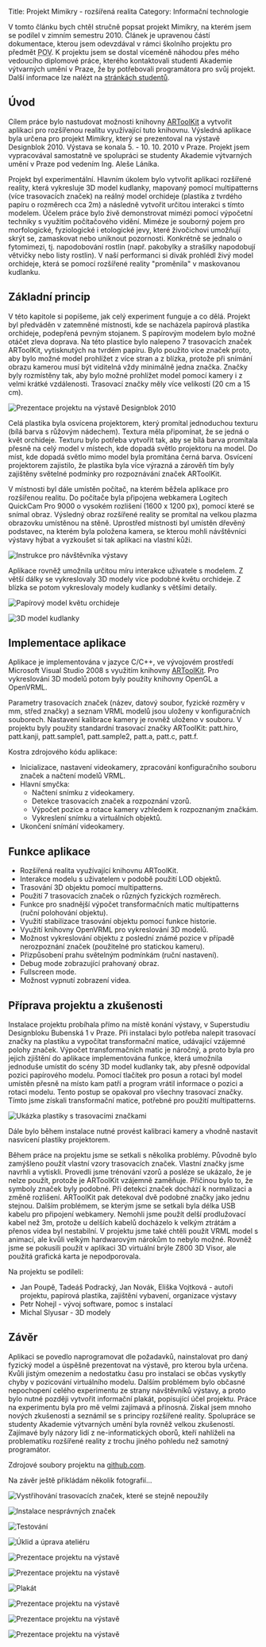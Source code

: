 Title: Projekt Mimikry - rozšířená realita
Category: Informační technologie

V tomto článku bych chtěl stručně popsat projekt Mimikry, na kterém jsem
se podílel v zimním semestru 2010. Článek je upravenou částí
dokumentace, kterou jsem odevzdával v rámci školního projektu pro
předmět <abbr title="Počítačové vidění">POV</abbr>. K projektu jsem se
dostal víceméně náhodou přes mého vedoucího diplomové práce, kterého
kontaktovali studenti Akademie výtvarných umění v Praze, že by
potřebovali programátora pro svůj projekt. Další informace lze nalézt na
[stránkách studentů](http://www.projectmodul.com/).

## Úvod

Cílem práce bylo nastudovat možnosti knihovny [ARToolKit]({static}2010-11-15_artoolkit.md) a vytvořit
aplikaci pro rozšířenou realitu využívající tuto knihovnu. Výsledná
aplikace byla určena pro projekt Mimikry, který se prezentoval na
výstavě Designblok 2010. Výstava se konala 5. - 10. 10. 2010 v Praze.
Projekt jsem vypracovával samostatně ve spolupráci se studenty Akademie
výtvarných umění v Praze pod vedením Ing. Aleše Láníka.

Projekt byl experimentální. Hlavním úkolem bylo vytvořit aplikaci
rozšířené reality, která vykresluje 3D model kudlanky, mapovaný pomocí
multipatterns (více trasovacích značek) na reálný model orchideje
(plastika z tvrdého papíru o rozměrech cca 2m) a následně vytvořit
určitou interakci s tímto modelem. Účelem práce bylo živě demonstrovat
mimézi pomocí výpočetní techniky s využitím počítačového vidění. Miméze
je souborný pojem pro morfologické, fyziologické i etologické jevy,
které živočichovi umožňují skrýt se, zamaskovat nebo uniknout
pozornosti. Konkrétně se jednalo o fytomimezi, tj. napodobování rostlin
(např. pakobylky a strašilky napodobují větvičky nebo listy rostlin). V
naší performanci si divák prohlédl živý model orchideje, která se pomocí
rozšířené reality "proměnila" v maskovanou kudlanku.

## Základní princip

V této kapitole si popíšeme, jak celý experiment funguje a co dělá.
Projekt byl předváděn v zatemněné místnosti, kde se nacházela papírová
plastika orchideje, podepřená pevným stojanem. S papírovým modelem bylo
možné otáčet zleva doprava. Na této plastice bylo nalepeno 7 trasovacích
značek ARToolKit, vytisknutých na tvrdém papíru. Bylo použito více
značek proto, aby bylo možné model prohlížet z více stran a z blízka,
protože při snímání obrazu kamerou musí být viditelná vždy minimálně
jedna značka. Značky byly rozmístěny tak, aby bylo možné prohlížet model
pomocí kamery i z velmi krátké vzdálenosti. Trasovací značky měly více
velikostí (20 cm a 15 cm).

![Prezentace projektu na výstavě Designblok 2010]({static}images/projekt-mimikry-01.jpg)

Celá plastika byla osvícena projektorem, který promítal jednoduchou
texturu (bílá barva s růžovým nádechem). Textura měla připomínat, že se
jedná o květ orchideje. Texturu bylo potřeba vytvořit tak, aby se bílá
barva promítala přesně na celý model v místech, kde dopadá světlo
projektoru na model. Do míst, kde dopadá světlo mimo model byla
promítána černá barva. Osvícení projektorem zajistilo, že plastika byla
více výrazná a zárověň tím byly zajištěny světelné podmínky pro
rozpoznávání značek ARToolKit.

V místnosti byl dále umístěn počítač, na kterém běžela aplikace pro
rozšířenou realitu. Do počítače byla připojena webkamera Logitech
QuickCam Pro 9000 o vysokém rozlišení (1600 x 1200 px), pomocí které se
snímal obraz. Výsledný obraz rozšířené reality se promítal na velkou
plazma obrazovku umístěnou na stěně. Uprostřed místnosti byl umístěn
dřevěný podstavec, na kterém byla položena kamera, se kterou mohli
návštěvníci výstavy hýbat a vyzkoušet si tak aplikaci na vlastní kůži.

![Instrukce pro návštěvníka výstavy]({static}images/projekt-mimikry-02.jpg)

Aplikace rovněž umožnila určitou míru interakce uživatele s modelem. Z
větší dálky se vykreslovaly 3D modely více podobné květu orchideje. Z
blízka se potom vykreslovaly modely kudlanky s většími detaily.

![Papírový model květu orchideje]({static}images/projekt-mimikry-03.jpg)

![3D model kudlanky]({static}images/projekt-mimikry-04.jpg)

## Implementace aplikace

Aplikace je implementována v jazyce C/C++, ve vývojovém prostředí
Microsoft Visual Studio 2008 s využitím knihovny [ARToolKit]({static}2010-11-15_artoolkit.md). Pro
vykreslování 3D modelů potom byly použity knihovny OpenGL a OpenVRML.

Parametry trasovacích značek (název, datový soubor, fyzické rozměry v
mm, střed značky) a seznam VRML modelů jsou uloženy v konfiguračních
souborech. Nastavení kalibrace kamery je rovněž uloženo v souboru. V
projektu byly použity standardní trasovací značky ARToolKit: patt.hiro,
patt.kanji, patt.sample1, patt.sample2, patt.a, patt.c, patt.f.

Kostra zdrojového kódu aplikace:

-   Inicializace, nastavení videokamery, zpracování konfiguračního
    souboru značek a načtení modelů VRML.
-   Hlavní smyčka:
    -   Načtení snímku z videokamery.
    -   Detekce trasovacích značek a rozpoznání vzorů.
    -   Výpočet pozice a rotace kamery vzhledem k rozpoznaným značkám.
    -   Vykreslení snímku a virtuálních objektů.
-   Ukončení snímání videokamery.

## Funkce aplikace

-   Rozšířená realita využívající knihovnu ARToolKit.
-   Interakce modelu s uživatelem v podobě použití LOD objektů.
-   Trasování 3D objektu pomocí multipatterns.
-   Použití 7 trasovacích značek o různých fyzických rozměrech.
-   Funkce pro snadnější výpočet transformačních matic multipatterns
    (ruční polohování objektu).
-   Využití stabilizace trasování objektu pomocí funkce historie.
-   Využití knihovny OpenVRML pro vykreslování 3D modelů.
-   Možnost vykreslování objektu z poslední známé pozice v případě
    nerozpoznání značek (použitelné pro statickou kameru).
-   Přizpůsobení prahu světelným podmínkám (ruční nastavení).
-   Debug mode zobrazující prahovaný obraz.
-   Fullscreen mode.
-   Možnost vypnutí zobrazení videa.

## Příprava projektu a zkušenosti

Instalace projektu probíhala přímo na místě konání výstavy, v
Superstudiu Designbloku Bubenská 1 v Praze. Při instalaci bylo potřeba
nalepit trasovací značky na plastiku a vypočítat transformační matice,
udávající vzájemné polohy značek. Výpočet transformačních matic je
náročný, a proto byla pro jejich zjištění do aplikace implementována
funkce, která umožnila jednoduše umístit do scény 3D model kudlanky tak,
aby přesně odpovídal pozici papírového modelu. Pomocí tlačítek pro posun
a rotaci byl model umístěn přesně na místo kam patří a program vrátil
informace o pozici a rotaci modelu. Tento postup se opakoval pro všechny
trasovací značky. Tímto jsme získali transformační matice, potřebné pro
použití multipatterns.

![Ukázka plastiky s trasovacími značkami]({static}images/projekt-mimikry-05.jpg)

Dále bylo během instalace nutné provést kalibraci kamery a vhodně
nastavit nasvícení plastiky projektorem.

Během práce na projektu jsme se setkali s několika problémy. Původně
bylo zamýšleno použít vlastní vzory trasovacích značek. Vlastní značky
jsme navrhli a vytiskli. Provedli jsme trénování vzorů a posléze se
ukázalo, že je nelze použít, protože je ARToolKit vzájemně zaměňuje.
Příčinou bylo to, že symboly značek byly podobné. Při detekci značek
dochází k normalizaci a změně rozlišení. ARToolKit pak detekoval dvě
podobné značky jako jednu stejnou. Dalším problémem, se kterým jsme se
setkali byla délka USB kabelu pro připojení webkamery. Nemohli jsme
použít delší prodlužovací kabel než 3m, protože u delších kabelů
docházelo k velkým ztrátám a přenos videa byl nestabilní. V projektu
jsme také chtěli použít VRML model s animací, ale kvůli velkým
hardwarovým nárokům to nebylo možné. Rovněž jsme se pokusili použít v
aplikaci 3D virtuální brýle Z800 3D Visor, ale použitá grafická karta je
nepodporovala.

Na projektu se podíleli:

-   Jan Poupě, Tadeáš Podracký, Jan Novák, Eliška Vojtková - autoři
    projektu, papírová plastika, zajištění vybavení, organizace výstavy
-   Petr Nohejl - vývoj software, pomoc s instalací
-   Michal Slyusar - 3D modely

## Závěr

Aplikaci se povedlo naprogramovat dle požadavků, nainstalovat pro daný
fyzický model a úspěšně prezentovat na výstavě, pro kterou byla určena.
Kvůli jistým omezením a nedostatku času pro instalaci se občas vyskytly
chyby v pozicování virtuálního modelu. Dalším problémem bylo občasné
nepochopení celého experimentu ze strany návštěvníků výstavy, a proto
bylo nutné později vytvořit informační plakát, popisující účel projektu.
Práce na experimentu byla pro mě velmi zajímavá a přínosná. Získal jsem
mnoho nových zkušenosti a seznámil se s principy rozšířené reality.
Spolupráce se studenty Akademie výtvarných umění byla rovněž velkou
zkušeností. Zajímavé byly názory lidí z ne-informatických oborů, kteří
nahlíželi na problematiku rozšířené reality z trochu jiného pohledu než
samotný programátor.

Zdrojové soubory projektu na [github.com](https://github.com/petrnohejl/Mimesis).

Na závěr ještě přikládám několik fotografií...

![Vystřihování trasovacích značek, které se stejně nepoužily]({static}images/projekt-mimikry-06.jpg)

![Instalace nesprávných značek]({static}images/projekt-mimikry-07.jpg)

![Testování]({static}images/projekt-mimikry-08.jpg)

![Úklid a úprava ateliéru]({static}images/projekt-mimikry-09.jpg)

![Prezentace projektu na výstavě]({static}images/projekt-mimikry-10.jpg)

![Prezentace projektu na výstavě]({static}images/projekt-mimikry-11.jpg)

![Plakát]({static}images/projekt-mimikry-12.jpg)

![Prezentace projektu na výstavě]({static}images/projekt-mimikry-13.jpg)

![Prezentace projektu na výstavě]({static}images/projekt-mimikry-14.jpg)

![Prezentace projektu na výstavě]({static}images/projekt-mimikry-15.jpg)
